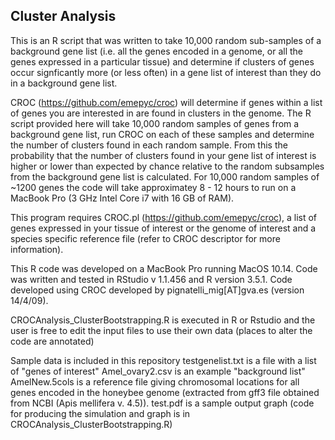 ## Cluster Analysis

This is an R script that was written to take 10,000 random sub-samples of a background gene list (i.e. all the genes encoded in a genome, or all the genes expressed in a particular tissue) and determine if clusters of genes occur signficantly more (or less often) in a gene list of interest than they do in a background gene list. 

CROC (https://github.com/emepyc/croc) will determine if genes within a list of genes you are interested in are found in clusters in the genome.  The R script provided here will take 10,000 random samples of genes from a background gene list, run CROC on each of these samples and determine the number of clusters found in each random sample.  From this the probability that the number of clusters found in your gene list of interest is higher or lower than expected by chance relative to the random subsamples from the background gene list is calculated.  For 10,000 random samples of ~1200 genes the code will take approximatey 8 - 12 hours to run on a MacBook Pro (3 GHz Intel Core i7 with 16 GB of RAM).

This program requires CROC.pl (https://github.com/emepyc/croc), a list of genes expressed in your tissue of interest or the genome of interest and a species specific reference file (refer to CROC descriptor for more information).  

This R code was developed on a MacBook Pro running MacOS 10.14. Code was written and tested in RStudio v  1.1.456 and R version 3.5.1.  Code developed using CROC developed by pignatelli_mig[AT]gva.es (version 14/4/09).

CROCAnalysis_ClusterBootstrapping.R is executed in R or Rstudio and the user is free to edit the input files to use their own data (places to alter the code are annotated)

Sample data is included in this repository
testgenelist.txt is a file with a list of "genes of interest" 
Amel_ovary2.csv is an example "background list"
AmelNew.5cols is a reference file giving chromosomal locations for all genes encoded in the honeybee genome (extracted from gff3 file obtained from NCBI (Apis mellifera v. 4.5)).
test.pdf is a sample output graph (code for producing the simulation and graph is in CROCAnalysis_ClusterBootstrapping.R)





